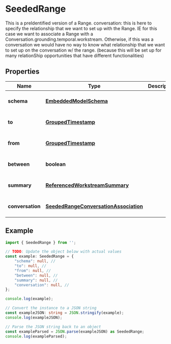 
# SeededRange

This is a preIdentified version of a Range.  conversation: this is here to specify the relationship that we want to set up with the Range.  IE for this case we want to associate a Range with a Conversation.grounding.temporal.workstream. Otherwise, if this was a conversation we would have no way to know what relationship that we want to set up on the conversation w/ the range. (because this will be set up for many relationShip opportunities that have different functionalities)

## Properties

Name | Type | Description | Notes
------------ | ------------- | ------------- | -------------
**schema** | [**EmbeddedModelSchema**](EmbeddedModelSchema) |  | [optional] [default to undefined]
**to** | [**GroupedTimestamp**](GroupedTimestamp) |  | [optional] [default to undefined]
**from** | [**GroupedTimestamp**](GroupedTimestamp) |  | [optional] [default to undefined]
**between** | **boolean** |  | [optional] [default to undefined]
**summary** | [**ReferencedWorkstreamSummary**](ReferencedWorkstreamSummary) |  | [optional] [default to undefined]
**conversation** | [**SeededRangeConversationAssociation**](SeededRangeConversationAssociation) |  | [optional] [default to undefined]

## Example

```typescript
import { SeededRange } from '';

// TODO: Update the object below with actual values
const example: SeededRange = {
    "schema": null, // 
    "to": null, // 
    "from": null, // 
    "between": null, // 
    "summary": null, // 
    "conversation": null, // 
};

console.log(example);

// Convert the instance to a JSON string
const exampleJSON: string = JSON.stringify(example);
console.log(exampleJSON);

// Parse the JSON string back to an object
const exampleParsed = JSON.parse(exampleJSON) as SeededRange;
console.log(exampleParsed);
```




